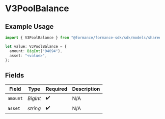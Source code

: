 # V3PoolBalance

## Example Usage

```typescript
import { V3PoolBalance } from "@formance/formance-sdk/sdk/models/shared";

let value: V3PoolBalance = {
  amount: BigInt("94094"),
  asset: "<value>",
};
```

## Fields

| Field              | Type               | Required           | Description        |
| ------------------ | ------------------ | ------------------ | ------------------ |
| `amount`           | *BigInt*           | :heavy_check_mark: | N/A                |
| `asset`            | *string*           | :heavy_check_mark: | N/A                |